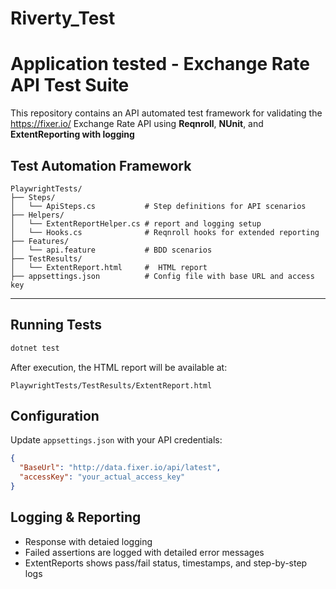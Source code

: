 # Riverty_Test

# Application tested - Exchange Rate API Test Suite

This repository contains an API automated test framework for validating the https://fixer.io/ Exchange Rate API using **Reqnroll**, **NUnit**, and **ExtentReporting with logging**

## Test Automation Framework

```
PlaywrightTests/
├── Steps/
│   └── ApiSteps.cs           # Step definitions for API scenarios
├── Helpers/
│   └── ExtentReportHelper.cs # report and logging setup
│   └── Hooks.cs              # Reqnroll hooks for extended reporting   
├── Features/
│   └── api.feature           # BDD scenarios
├── TestResults/
│   └── ExtentReport.html     #  HTML report
├── appsettings.json          # Config file with base URL and access key
```

---

## Running Tests

```bash
dotnet test
```

After execution, the HTML report will be available at:

```
PlaywrightTests/TestResults/ExtentReport.html
```

## Configuration

Update `appsettings.json` with your API credentials:

```json
{
  "BaseUrl": "http://data.fixer.io/api/latest",
  "accessKey": "your_actual_access_key"
}
```

## Logging & Reporting

- Response with detaied logging
- Failed assertions are logged with detailed error messages
- ExtentReports shows pass/fail status, timestamps, and step-by-step logs

